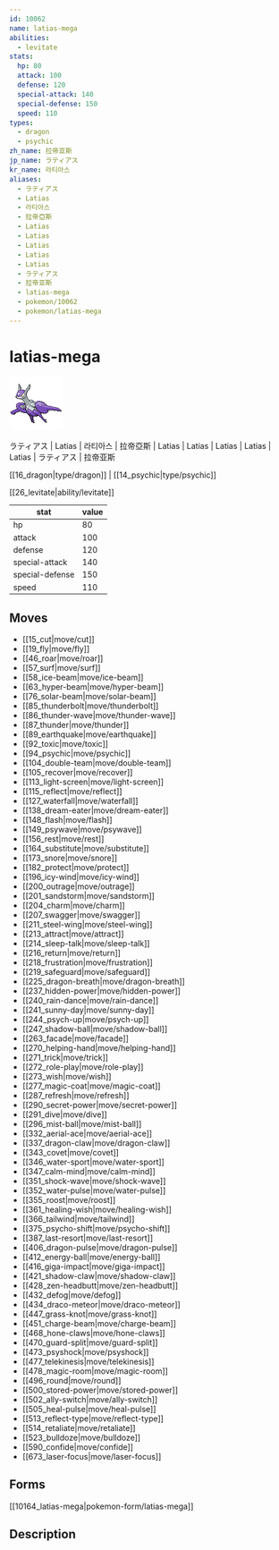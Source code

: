 ```yaml
---
id: 10062
name: latias-mega
abilities:
  - levitate
stats:
  hp: 80
  attack: 100
  defense: 120
  special-attack: 140
  special-defense: 150
  speed: 110
types:
  - dragon
  - psychic
zh_name: 拉帝亚斯
jp_name: ラティアス
kr_name: 라티아스
aliases:
  - ラティアス
  - Latias
  - 라티아스
  - 拉帝亞斯
  - Latias
  - Latias
  - Latias
  - Latias
  - Latias
  - ラティアス
  - 拉帝亚斯
  - latias-mega
  - pokemon/10062
  - pokemon/latias-mega
---
```

# latias-mega

![](https://raw.githubusercontent.com/PokeAPI/sprites/master/sprites/pokemon/10062.png)

ラティアス | Latias | 라티아스 | 拉帝亞斯 | Latias | Latias | Latias | Latias | Latias | ラティアス | 拉帝亚斯

[[16_dragon|type/dragon]] | [[14_psychic|type/psychic]]

[[26_levitate|ability/levitate]]

|stat|value|
|---|---|
|hp|80|
|attack|100|
|defense|120|
|special-attack|140|
|special-defense|150|
|speed|110|


## Moves

- [[15_cut|move/cut]]
- [[19_fly|move/fly]]
- [[46_roar|move/roar]]
- [[57_surf|move/surf]]
- [[58_ice-beam|move/ice-beam]]
- [[63_hyper-beam|move/hyper-beam]]
- [[76_solar-beam|move/solar-beam]]
- [[85_thunderbolt|move/thunderbolt]]
- [[86_thunder-wave|move/thunder-wave]]
- [[87_thunder|move/thunder]]
- [[89_earthquake|move/earthquake]]
- [[92_toxic|move/toxic]]
- [[94_psychic|move/psychic]]
- [[104_double-team|move/double-team]]
- [[105_recover|move/recover]]
- [[113_light-screen|move/light-screen]]
- [[115_reflect|move/reflect]]
- [[127_waterfall|move/waterfall]]
- [[138_dream-eater|move/dream-eater]]
- [[148_flash|move/flash]]
- [[149_psywave|move/psywave]]
- [[156_rest|move/rest]]
- [[164_substitute|move/substitute]]
- [[173_snore|move/snore]]
- [[182_protect|move/protect]]
- [[196_icy-wind|move/icy-wind]]
- [[200_outrage|move/outrage]]
- [[201_sandstorm|move/sandstorm]]
- [[204_charm|move/charm]]
- [[207_swagger|move/swagger]]
- [[211_steel-wing|move/steel-wing]]
- [[213_attract|move/attract]]
- [[214_sleep-talk|move/sleep-talk]]
- [[216_return|move/return]]
- [[218_frustration|move/frustration]]
- [[219_safeguard|move/safeguard]]
- [[225_dragon-breath|move/dragon-breath]]
- [[237_hidden-power|move/hidden-power]]
- [[240_rain-dance|move/rain-dance]]
- [[241_sunny-day|move/sunny-day]]
- [[244_psych-up|move/psych-up]]
- [[247_shadow-ball|move/shadow-ball]]
- [[263_facade|move/facade]]
- [[270_helping-hand|move/helping-hand]]
- [[271_trick|move/trick]]
- [[272_role-play|move/role-play]]
- [[273_wish|move/wish]]
- [[277_magic-coat|move/magic-coat]]
- [[287_refresh|move/refresh]]
- [[290_secret-power|move/secret-power]]
- [[291_dive|move/dive]]
- [[296_mist-ball|move/mist-ball]]
- [[332_aerial-ace|move/aerial-ace]]
- [[337_dragon-claw|move/dragon-claw]]
- [[343_covet|move/covet]]
- [[346_water-sport|move/water-sport]]
- [[347_calm-mind|move/calm-mind]]
- [[351_shock-wave|move/shock-wave]]
- [[352_water-pulse|move/water-pulse]]
- [[355_roost|move/roost]]
- [[361_healing-wish|move/healing-wish]]
- [[366_tailwind|move/tailwind]]
- [[375_psycho-shift|move/psycho-shift]]
- [[387_last-resort|move/last-resort]]
- [[406_dragon-pulse|move/dragon-pulse]]
- [[412_energy-ball|move/energy-ball]]
- [[416_giga-impact|move/giga-impact]]
- [[421_shadow-claw|move/shadow-claw]]
- [[428_zen-headbutt|move/zen-headbutt]]
- [[432_defog|move/defog]]
- [[434_draco-meteor|move/draco-meteor]]
- [[447_grass-knot|move/grass-knot]]
- [[451_charge-beam|move/charge-beam]]
- [[468_hone-claws|move/hone-claws]]
- [[470_guard-split|move/guard-split]]
- [[473_psyshock|move/psyshock]]
- [[477_telekinesis|move/telekinesis]]
- [[478_magic-room|move/magic-room]]
- [[496_round|move/round]]
- [[500_stored-power|move/stored-power]]
- [[502_ally-switch|move/ally-switch]]
- [[505_heal-pulse|move/heal-pulse]]
- [[513_reflect-type|move/reflect-type]]
- [[514_retaliate|move/retaliate]]
- [[523_bulldoze|move/bulldoze]]
- [[590_confide|move/confide]]
- [[673_laser-focus|move/laser-focus]]

## Forms



[[10164_latias-mega|pokemon-form/latias-mega]]

## Description



